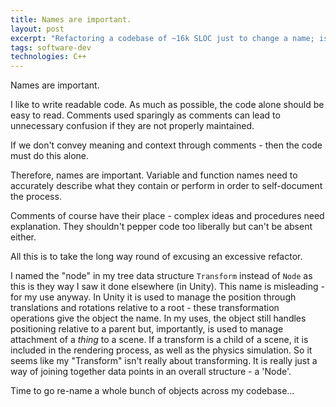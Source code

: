 ```yaml
---
title: Names are important.
layout: post
excerpt: "Refactoring a codebase of ~16k SLOC just to change a name; is it worth it?"
tags: software-dev
technologies: C++
---
```


Names are important.

I like to write readable code. As much as possible, the code alone should be
easy to read. Comments used sparingly as comments can lead to unnecessary
confusion if they are not properly maintained.

If we don't convey meaning and context through comments - then the code must do
this alone.

Therefore, names are important. Variable and function names need to accurately
describe what they contain or perform in order to self-document the process.

Comments of course have their place - complex ideas and procedures need
explanation. They shouldn't pepper code too liberally but can't be absent either.

All this is to take the long way round of excusing an excessive refactor.

I named the "node" in my tree data structure `Transform` instead of `Node` as
this is they way I saw it done elsewhere (in Unity). This name is misleading -
for my use anyway. In Unity it is used to manage the position through
translations and rotations relative to a root - these transformation operations
give the object the name. In my uses, the object still handles positioning
relative to a parent but, importantly, is used to manage attachment of a *thing*
to a scene. If a transform is a child of a scene, it is included in the
rendering process, as well as the physics simulation. So it seems like my
"Transform" isn't really about transforming. It is really just a way of joining
together data points in an overall structure - a 'Node'.

Time to go re-name a whole bunch of objects across my codebase...
